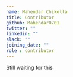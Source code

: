 ```yaml
---
name: Mahendar Chikolla
title: Contributor
github: Mahendar0701
twitter: ""
linkedin: ""
slack: ""
joining_date: ""
role : contributor
---
```


Still waiting for this
